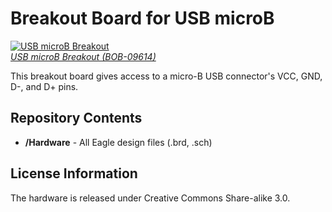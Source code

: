 Breakout Board for USB microB
=============================


[![USB microB Breakout](https://dlnmh9ip6v2uc.cloudfront.net/images/products/9/6/1/4/09614-01b_i_ma.jpg)  
*USB microB Breakout (BOB-09614)*](https://www.sparkfun.com/products/9614)

This breakout board gives access to a micro-B USB connector's VCC, GND, D-, and D+ pins. 

Repository Contents
-------------------
* **/Hardware** - All Eagle design files (.brd, .sch)

License Information
-------------------
The hardware is released under Creative Commons Share-alike 3.0.
